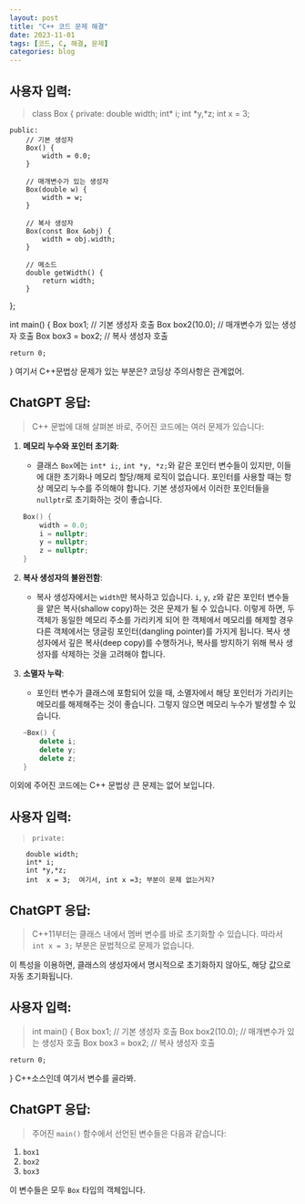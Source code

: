 ```yaml
---
layout: post
title: "C++ 코드 문제 해결"
date: 2023-11-01
tags: [코드, C, 해결, 문제]
categories: blog
---
```


## 사용자 입력:
> class Box {
    private:
        double width;
        int* i;
        int *y,*z;
        int  x = 3;

    public:
        // 기본 생성자
        Box() {
            width = 0.0;
        }

        // 매개변수가 있는 생성자
        Box(double w) {
            width = w;
        }

        // 복사 생성자
        Box(const Box &obj) {
            width = obj.width;
        }

        // 메소드
        double getWidth() {
            return width;
        }
};

int main() {
    Box box1;            // 기본 생성자 호출
    Box box2(10.0);      // 매개변수가 있는 생성자 호출
    Box box3 = box2;    // 복사 생성자 호출

    return 0;
} 여기서 C++문법상 문제가 있는 부분은? 코딩상 주의사항은 관계없어.

## ChatGPT 응답:
> C++ 문법에 대해 살펴본 바로, 주어진 코드에는 여러 문제가 있습니다:

1. **메모리 누수와 포인터 초기화**: 
   - 클래스 `Box`에는 `int* i;`, `int *y, *z;`와 같은 포인터 변수들이 있지만, 이들에 대한 초기화나 메모리 할당/해제 로직이 없습니다. 포인터를 사용할 때는 항상 메모리 누수를 주의해야 합니다. 기본 생성자에서 이러한 포인터들을 `nullptr`로 초기화하는 것이 좋습니다.
   
   ```cpp
   Box() {
       width = 0.0;
       i = nullptr;
       y = nullptr;
       z = nullptr;
   }
   ```
   
2. **복사 생성자의 불완전함**: 
   - 복사 생성자에서는 `width`만 복사하고 있습니다. `i`, `y`, `z`와 같은 포인터 변수들을 얕은 복사(shallow copy)하는 것은 문제가 될 수 있습니다. 이렇게 하면, 두 객체가 동일한 메모리 주소를 가리키게 되어 한 객체에서 메모리를 해제할 경우 다른 객체에서는 댕글링 포인터(dangling pointer)를 가지게 됩니다. 복사 생성자에서 깊은 복사(deep copy)를 수행하거나, 복사를 방지하기 위해 복사 생성자를 삭제하는 것을 고려해야 합니다.

3. **소멸자 누락**:
   - 포인터 변수가 클래스에 포함되어 있을 때, 소멸자에서 해당 포인터가 가리키는 메모리를 해제해주는 것이 좋습니다. 그렇지 않으면 메모리 누수가 발생할 수 있습니다.
   
   ```cpp
   ~Box() {
       delete i;
       delete y;
       delete z;
   }
   ```

이외에 주어진 코드에는 C++ 문법상 큰 문제는 없어 보입니다.

## 사용자 입력:
>     private:
        double width;
        int* i;
        int *y,*z;
        int  x = 3;  여기서, int x =3; 부분이 문제 없는거지?

## ChatGPT 응답:
> C++11부터는 클래스 내에서 멤버 변수를 바로 초기화할 수 있습니다. 따라서 `int x = 3;` 부분은 문법적으로 문제가 없습니다.

이 특성을 이용하면, 클래스의 생성자에서 명시적으로 초기화하지 않아도, 해당 값으로 자동 초기화됩니다.

## 사용자 입력:
> int main() {
    Box box1;            // 기본 생성자 호출
    Box box2(10.0);      // 매개변수가 있는 생성자 호출
    Box box3 = box2;    // 복사 생성자 호출

    return 0;
}  C++소스인데 여기서 변수를 골라봐.

## ChatGPT 응답:
> 주어진 `main()` 함수에서 선언된 변수들은 다음과 같습니다:

1. `box1`
2. `box2`
3. `box3`

이 변수들은 모두 `Box` 타입의 객체입니다.

